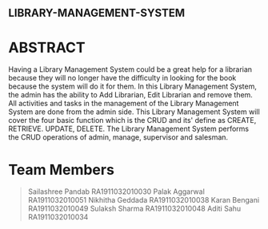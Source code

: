 ## LIBRARY-MANAGEMENT-SYSTEM

# ABSTRACT
Having a Library Management System could be a great help for a librarian because they will no longer have the difficulty in looking for the book because the system will do it for them. In this Library Management System, the admin has the ability to Add Librarian, Edit Librarian and remove them. All activities and tasks in the management of the Library Management System are done from the admin side. This Library Management System will cover the four basic function which is the CRUD and its' define as CREATE, RETRIEVE. UPDATE, DELETE. The Library Management System performs the CRUD operations of admin, manage, supervisor and salesman.

# Team Members
> Sailashree Pandab RA1911032010030
> Palak Aggarwal RA1911032010051
> Nikhitha Geddada RA1911032010038
> Karan Bengani RA1911032010049
> Sulaksh Sharma RA1911032010048
> Aditi Sahu RA1911032010034
